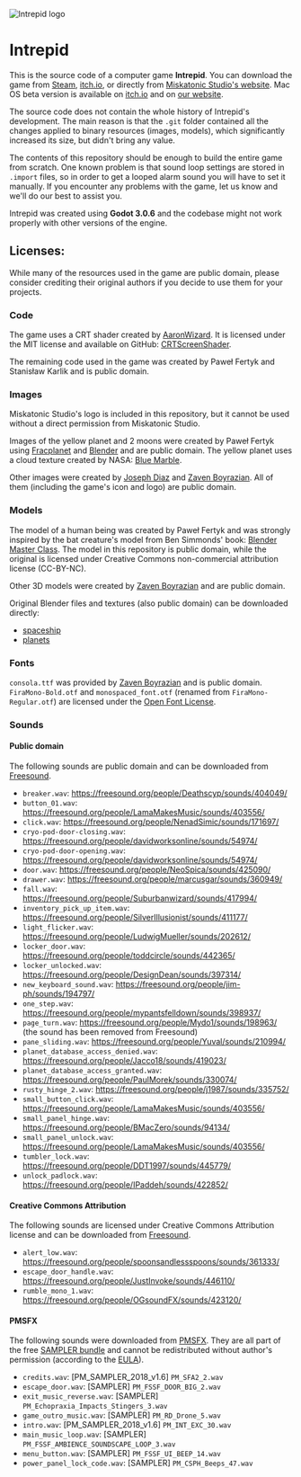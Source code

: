 ![Intrepid logo](/intrepid_logo.png)

# Intrepid

This is the source code of a computer game **Intrepid**. You can download the game from [Steam](https://store.steampowered.com/app/992860/Intrepid/), [itch.io](https://miskatonicstudio.itch.io/intrepid), or directly from [Miskatonic Studio's website](https://miskatonicstudio.com/downloads/Intrepid_1.0.2_windows_linux.zip). Mac OS beta version is available on [itch.io](https://miskatonicstudio.itch.io/intrepid) and on [our website](https://miskatonicstudio.com/downloads/Intrepid_1.0.2_macos_beta.zip).

The source code does not contain the whole history of Intrepid's development. The main reason is that the `.git` folder contained all the changes applied to binary resources (images, models), which significantly increased its size, but didn't bring any value.

The contents of this repository should be enough to build the entire game from scratch. One known problem is that sound loop settings are stored in `.import` files, so in order to get a looped alarm sound you will have to set it manually. If you encounter any problems with the game, let us know and we'll do our best to assist you.

Intrepid was created using **Godot 3.0.6** and the codebase might not work properly with other versions of the engine.

## Licenses:

While many of the resources used in the game are public domain, please consider crediting their original authors if you decide to use them for your projects.

### Code

The game uses a CRT shader created by [AaronWizard](https://github.com/AaronWizard). It is licensed under the MIT license and available on GitHub: [CRTScreenShader](https://github.com/AaronWizard/CRTScreenShader).

The remaining code used in the game was created by Paweł Fertyk and Stanisław Karlik and is public domain.

### Images

Miskatonic Studio's logo is included in this repository, but it cannot be used without a direct permission from Miskatonic Studio.

Images of the yellow planet and 2 moons were created by Paweł Fertyk using [Fracplanet](https://sourceforge.net/projects/fracplanet/) and [Blender](https://www.blender.org/) and are public domain. The yellow planet uses a cloud texture created by NASA: [Blue Marble](https://visibleearth.nasa.gov/view.php?id=57747).

Other images were created by [Joseph Diaz](https://www.artstation.com/josephdiaz) and [Zaven Boyrazian](https://www.artstation.com/cysis145). All of them (including the game's icon and logo) are public domain.

### Models

The model of a human being was created by Paweł Fertyk and was strongly inspired by the bat creature's model from Ben Simmonds' book: [Blender Master Class](https://nostarch.com/blendermasterclass). The model in this repository is public domain, while the original is licensed under Creative Commons non-commercial attribution license (CC-BY-NC).

Other 3D models were created by [Zaven Boyrazian](https://www.artstation.com/cysis145) and are public domain.

Original Blender files and textures (also public domain) can be downloaded directly:

* [spaceship](https://miskatonicstudio.com/downloads/Intrepid_assets_spaceship.zip)
* [planets](https://miskatonicstudio.com/downloads/Intrepid_assets_planets.zip)

### Fonts

`consola.ttf` was provided by [Zaven Boyrazian](https://www.artstation.com/cysis145) and is public domain. `FiraMono-Bold.otf` and `monospaced_font.otf` (renamed from `FiraMono-Regular.otf`) are licensed under the [Open Font License](https://scripts.sil.org/cms/scripts/page.php?site_id=nrsi&id=OFL).

### Sounds

#### Public domain

The following sounds are public domain and can be downloaded from [Freesound](https://freesound.org/).

* `breaker.wav`: https://freesound.org/people/Deathscyp/sounds/404049/
* `button_01.wav`: https://freesound.org/people/LamaMakesMusic/sounds/403556/
* `click.wav`: https://freesound.org/people/NenadSimic/sounds/171697/
* `cryo-pod-door-closing.wav`: https://freesound.org/people/davidworksonline/sounds/54974/
* `cryo-pod-door-opening.wav`: https://freesound.org/people/davidworksonline/sounds/54974/
* `door.wav`: https://freesound.org/people/NeoSpica/sounds/425090/
* `drawer.wav`: https://freesound.org/people/marcusgar/sounds/360949/
* `fall.wav`: https://freesound.org/people/Suburbanwizard/sounds/417994/
* `inventory_pick_up_item.wav`: https://freesound.org/people/SilverIllusionist/sounds/411177/
* `light_flicker.wav`: https://freesound.org/people/LudwigMueller/sounds/202612/
* `locker_door.wav`: https://freesound.org/people/toddcircle/sounds/442365/
* `locker_unlocked.wav`: https://freesound.org/people/DesignDean/sounds/397314/
* `new_keyboard_sound.wav`: https://freesound.org/people/jim-ph/sounds/194797/
* `one_step.wav`: https://freesound.org/people/mypantsfelldown/sounds/398937/
* `page_turn.wav`: https://freesound.org/people/Mydo1/sounds/198963/ (the sound has been removed from Freesound)
* `pane_sliding.wav`: https://freesound.org/people/Yuval/sounds/210994/
* `planet_database_access_denied.wav`: https://freesound.org/people/Jacco18/sounds/419023/
* `planet_database_access_granted.wav`: https://freesound.org/people/PaulMorek/sounds/330074/
* `rusty_hinge_2.wav`: https://freesound.org/people/j1987/sounds/335752/
* `small_button_click.wav`: https://freesound.org/people/LamaMakesMusic/sounds/403556/
* `small_panel_hinge.wav`: https://freesound.org/people/BMacZero/sounds/94134/
* `small_panel_unlock.wav`: https://freesound.org/people/LamaMakesMusic/sounds/403556/
* `tumbler_lock.wav`: https://freesound.org/people/DDT1997/sounds/445779/
* `unlock_padlock.wav`: https://freesound.org/people/IPaddeh/sounds/422852/

#### Creative Commons Attribution

The following sounds are licensed under Creative Commons Attribution license and can be downloaded from [Freesound](https://freesound.org/).

* `alert_low.wav`: https://freesound.org/people/spoonsandlessspoons/sounds/361333/
* `escape_door_handle.wav`: https://freesound.org/people/JustInvoke/sounds/446110/
* `rumble_mono_1.wav`: https://freesound.org/people/OGsoundFX/sounds/423120/

#### PMSFX

The following sounds were downloaded from [PMSFX](https://www.pmsfx.com/). They are all part of the free [SAMPLER bundle](https://www.pmsfx.com/free) and cannot be redistributed without author's permission (according to the [EULA](https://www.pmsfx.com/legal-1)).

* `credits.wav`: [PM_SAMPLER_2018_v1.6] `PM_SFA2_2.wav`
* `escape_door.wav`: [SAMPLER] `PM_FSSF_DOOR_BIG_2.wav`
* `exit_music_reverse.wav`: [SAMPLER] `PM_Echopraxia_Impacts_Stingers_3.wav`
* `game_outro_music.wav`: [SAMPLER] `PM_RD_Drone_5.wav`
* `intro.wav`: [PM_SAMPLER_2018_v1.6] `PM_INT_EXC_30.wav`
* `main_music_loop.wav`: [SAMPLER] `PM_FSSF_AMBIENCE_SOUNDSCAPE_LOOP_3.wav`
* `menu_button.wav`: [SAMPLER] `PM_FSSF_UI_BEEP_14.wav`
* `power_panel_lock_code.wav`: [SAMPLER] `PM_CSPH_Beeps_47.wav`


